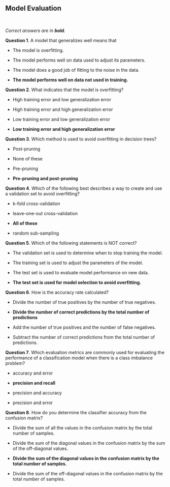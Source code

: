 ## Model Evaluation
<br>

_Correct answers are in **bold**._
<br>

**Question 1**. A model that generalizes well means that

* The model is overfitting.

* The model performs well on data used to adjust its parameters.

* The model does a good job of fitting to the noise in the data.

* **The model performs well on data not used in training.**


**Question 2**. What indicates that the model is overfitting?

* High training error and low generalization error

* High training error and high generalization error

* Low training error and low generalization error

* **Low training error and high generalization error**


**Question 3**. Which method is used to avoid overfitting in decision trees?

* Post-pruning

* None of these

* Pre-pruning

* **Pre-pruning and post-pruning**


**Question 4**. Which of the following best describes a way to create and use a validation set to avoid overfitting?

* k-fold cross-validation

* leave-one-out cross-validation

* **All of these**

* random sub-sampling


**Question 5**. Which of the following statements is NOT correct?

* The validation set is used to determine when to stop training the model.

* The training set is used to adjust the parameters of the model.

* The test set is used to evaluate model performance on new data.

* **The test set is used for model selection to avoid overfitting.**


**Question 6**. How is the accuracy rate calculated?

* Divide the number of true positives by the number of true negatives.

* **Divide the number of correct predictions by the total number of predictions**

* Add the number of true positives and the number of false negatives.

* Subtract the number of correct predictions from the total number of predictions.


**Question 7**. Which evaluation metrics are commonly used for evaluating the performance of a classification model when there is a class imbalance problem?

* accuracy and error

* **precision and recall**

* precision and accuracy

* precision and error


**Question 8**. How do you determine the classifier accuracy from the confusion matrix?

* Divide the sum of all the values in the confusion matrix by the total number of samples.

* Divide the sum of the diagonal values in the confusion matrix by the sum of the off-diagonal values.

* **Divide the sum of the diagonal values in the confusion matrix by the total number of samples.**

* Divide the sum of the off-diagonal values in the confusion matrix by the total number of samples.

